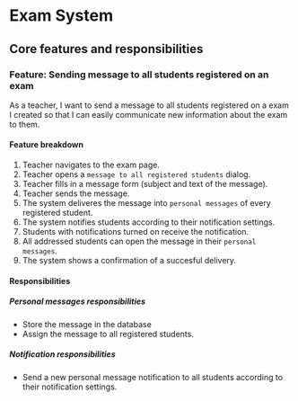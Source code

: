# Exam System

## Core features and responsibilities

<!-- A ### section for each feature -->
### Feature: Sending message to all students registered on an exam 

<!-- The feature described in a form of a user story -->
As a teacher, I want to send a message to all students registered on a exam I created so that I can easily communicate new information about the exam to them.

#### Feature breakdown

<!-- The feature breakdown -->
1. Teacher navigates to the exam page.
2. Teacher opens a `message to all registered students` dialog.
3. Teacher fills in a message form (subject and text of the message).
4. Teacher sends the message.
5. The system deliveres the message into `personal messages` of every registered student.
6. The system notifies students according to their notification settings. 
7. Students with notifications turned on receive the notification.
8. All addressed students can open the message in their `personal messages`.
9. The system shows a confirmation of a succesful delivery.

#### Responsibilities

<!-- A ##### section for each group of responsibilities -->

##### Personal messages responsibilities
* Store the message in the database
* Assign the message to all registered students.

##### Notification responsibilities
* Send a new personal message notification to all students according to their notification settings.

